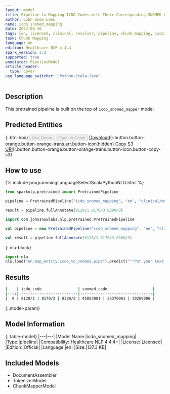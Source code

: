 ```yaml
---
layout: model
title: Pipeline to Mapping ICDO Codes with Their Corresponding SNOMED Codes
author: John Snow Labs
name: icdo_snomed_mapping
date: 2023-06-16
tags: [en, licensed, clinical, resolver, pipeline, chunk_mapping, icdo, snomed]
task: Chunk Mapping
language: en
edition: Healthcare NLP 4.4.4
spark_version: 3.2
supported: true
annotator: PipelineModel
article_header:
  type: cover
use_language_switcher: "Python-Scala-Java"
---
```


## Description

This pretrained pipeline is built on the top of `icdo_snomed_mapper` model.

## Predicted Entities



{:.btn-box}
<button class="button button-orange" disabled>Live Demo</button>
<button class="button button-orange" disabled>Open in Colab</button>
[Download](https://s3.amazonaws.com/auxdata.johnsnowlabs.com/clinical/models/icdo_snomed_mapping_en_4.4.4_3.2_1686954981178.zip){:.button.button-orange.button-orange-trans.arr.button-icon.hidden}
[Copy S3 URI](s3://auxdata.johnsnowlabs.com/clinical/models/icdo_snomed_mapping_en_4.4.4_3.2_1686954981178.zip){:.button.button-orange.button-orange-trans.button-icon.button-copy-s3}

## How to use

<div class="tabs-box" markdown="1">
{% include programmingLanguageSelectScalaPythonNLU.html %}

```python
from sparknlp.pretrained import PretrainedPipeline

pipeline = PretrainedPipeline("icdo_snomed_mapping", "en", "clinical/models")

result = pipeline.fullAnnotate(8120/1 8170/3 8380/3)
```
```scala
import com.johnsnowlabs.nlp.pretrained.PretrainedPipeline

val pipeline = new PretrainedPipeline("icdo_snomed_mapping", "en", "clinical/models")

val result = pipeline.fullAnnotate(8120/1 8170/3 8380/3)
```


{:.nlu-block}
```python
import nlu
nlu.load("en.map_entity.icdo_to_snomed.pipe").predict("""Put your text here.""")
```

</div>



## Results

```bash
|    | icdo_code                | snomed_code                    |
|---:|:-------------------------|:-------------------------------|
|  0 | 8120/1 | 8170/3 | 8380/3 | 45083001 | 25370001 | 30289006 |
```

{:.model-param}
## Model Information

{:.table-model}
|---|---|
|Model Name:|icdo_snomed_mapping|
|Type:|pipeline|
|Compatibility:|Healthcare NLP 4.4.4+|
|License:|Licensed|
|Edition:|Official|
|Language:|en|
|Size:|137.3 KB|

## Included Models

- DocumentAssembler
- TokenizerModel
- ChunkMapperModel